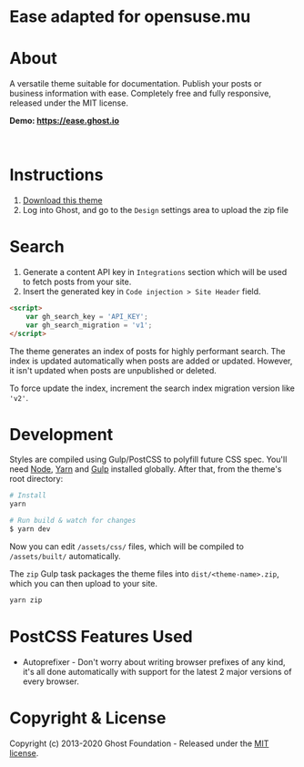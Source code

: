 # Ease adapted for opensuse.mu

# About

A versatile theme suitable for documentation. Publish your posts or business information with ease. Completely free and fully responsive, released under the MIT license.

**Demo: https://ease.ghost.io**

&nbsp;

# Instructions

1. [Download this theme](https://github.com/TryGhost/Ease/archive/master.zip)
2. Log into Ghost, and go to the `Design` settings area to upload the zip file

# Search

1. Generate a content API key in `Integrations` section which will be used to fetch posts from your site.
2. Insert the generated key in `Code injection > Site Header` field.

```html
<script>
    var gh_search_key = 'API_KEY';
    var gh_search_migration = 'v1';
</script>
```

The theme generates an index of posts for highly performant search. The index is updated automatically when posts are added or updated. However, it isn't updated when posts are unpublished or deleted.

To force update the index, increment the search index migration version like `'v2'`.

# Development

Styles are compiled using Gulp/PostCSS to polyfill future CSS spec. You'll need [Node](https://nodejs.org/), [Yarn](https://yarnpkg.com/) and [Gulp](https://gulpjs.com) installed globally. After that, from the theme's root directory:

```bash
# Install
yarn

# Run build & watch for changes
$ yarn dev
```

Now you can edit `/assets/css/` files, which will be compiled to `/assets/built/` automatically.

The `zip` Gulp task packages the theme files into `dist/<theme-name>.zip`, which you can then upload to your site.

```bash
yarn zip
```

# PostCSS Features Used

- Autoprefixer - Don't worry about writing browser prefixes of any kind, it's all done automatically with support for the latest 2 major versions of every browser.

# Copyright & License

Copyright (c) 2013-2020 Ghost Foundation - Released under the [MIT license](LICENSE).

